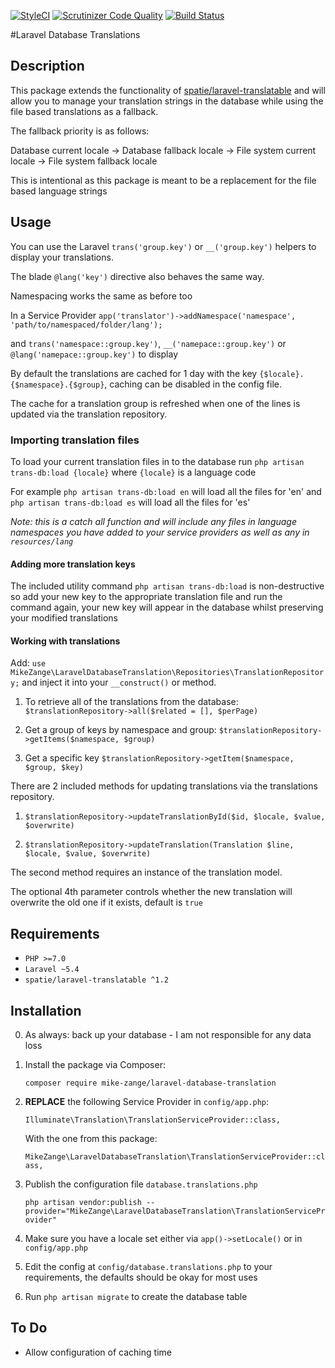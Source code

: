 [![StyleCI](https://styleci.io/repos/85751920/shield?branch=master)](https://styleci.io/repos/85751920) 
[![Scrutinizer Code Quality](https://scrutinizer-ci.com/g/MikeZange/laravel-database-translations/badges/quality-score.png?b=master)](https://scrutinizer-ci.com/g/MikeZange/laravel-database-translations/?branch=master)
[![Build Status](https://scrutinizer-ci.com/g/MikeZange/laravel-database-translations/badges/build.png?b=master)](https://scrutinizer-ci.com/g/MikeZange/laravel-database-translations/build-status/master)

#Laravel Database Translations

## Description

This package extends the functionality of [spatie/laravel-translatable](https://github.com/spatie/laravel-translatable) 
and will allow you to manage your translation strings in the database while using the file based translations as a fallback.

The fallback priority is as follows: 

Database current locale -> Database fallback locale -> File system current locale -> File system fallback locale

This is intentional as this package is meant to be a replacement for the file based language strings

## Usage
You can use the Laravel `trans('group.key')` or `__('group.key')` helpers to display your translations.

The blade `@lang('key')` directive also behaves the same way.

Namespacing works the same as before too 

In a Service Provider `app('translator')->addNamespace('namespace', 'path/to/namespaced/folder/lang');`

and `trans('namespace::group.key')`, `__('namepace::group.key')` or `@lang('namepace::group.key')` to display

By default the translations are cached for 1 day with the key `{$locale}.{$namespace}.{$group}`, caching can be 
disabled in the config file.

The cache for a translation group is refreshed when one of the lines is updated via the translation repository.

### Importing translation files

To load your current translation files in to the database run `php artisan trans-db:load {locale}` where `{locale}` 
is a language code
    
For example `php artisan trans-db:load en` will load all the files for 'en' and `php artisan trans-db:load es` will 
load all the files for 'es'
   
*Note: this is a catch all function and will include any files in language namespaces you have added to your service 
providers as well as any in `resources/lang`*


#### Adding more translation keys

The included utility command `php artisan trans-db:load` is non-destructive so add your new key to the appropriate 
translation file and run the command again, your new key will appear in the database whilst preserving your modified 
translations

#### Working with translations

Add: `use MikeZange\LaravelDatabaseTranslation\Repositories\TranslationRepository;` and inject it into your `__construct()` or method.

1. To retrieve all of the translations from the database: `$translationRepository->all($related = [], $perPage)`

2. Get a group of keys by namespace and group: `$translationRepository->getItems($namespace, $group)`

3. Get a specific key `$translationRepository->getItem($namespace, $group, $key)`


There are 2 included methods for updating translations via the translations repository.

1. `$translationRepository->updateTranslationById($id, $locale, $value, $overwrite)`

2. `$translationRepository->updateTranslation(Translation $line, $locale, $value, $overwrite)`

The second method requires an instance of the translation model.

The optional 4th parameter controls whether the new translation will overwrite the old one if it exists, default is `true`

## Requirements

- `PHP >=7.0`
- `Laravel ~5.4`
- `spatie/laravel-translatable ^1.2`


## Installation

0. As always: back up your database - I am not responsible for any data loss

1. Install the package via Composer: 

    `composer require mike-zange/laravel-database-translation`
    
2. **REPLACE** the following Service Provider in `config/app.php`:
    
    `Illuminate\Translation\TranslationServiceProvider::class,`
    
    With the one from this package:
    
    `MikeZange\LaravelDatabaseTranslation\TranslationServiceProvider::class,`
    
3. Publish the configuration file `database.translations.php`

    `php artisan vendor:publish --provider="MikeZange\LaravelDatabaseTranslation\TranslationServiceProvider"`
    
4. Make sure you have a locale set either via `app()->setLocale()` or in `config/app.php`

5. Edit the config at `config/database.translations.php` to your requirements, the defaults should be okay for most uses

6. Run `php artisan migrate` to create the database table

## To Do

- Allow configuration of caching time

